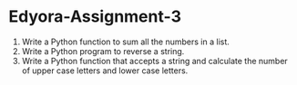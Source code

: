 # Edyora-Assignment-3
1. Write a Python function to sum all the numbers in a list.
2. Write a Python program to reverse a string.
3. Write a Python function that accepts a string and calculate the number of upper case letters and lower case letters.
